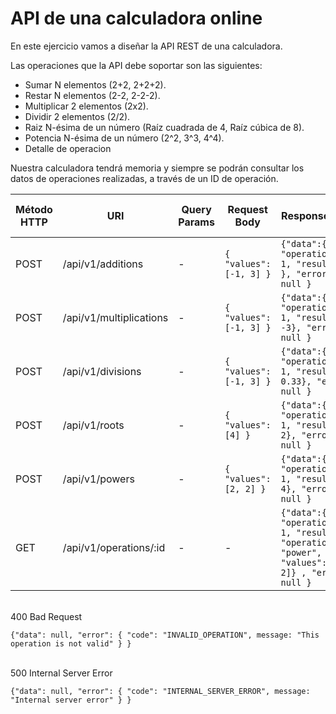 # API de una calculadora online

En este ejercicio vamos a diseñar la API REST de una calculadora.

Las operaciones que la API debe soportar son las siguientes:
- Sumar N elementos (2+2, 2+2+2).
- Restar N elementos (2-2, 2-2-2).
- Multiplicar 2 elementos (2x2).
- Dividir 2 elementos (2/2).
- Raiz N-ésima de un número (Raíz cuadrada de 4, Raíz cúbica de 8).
- Potencia N-ésima de un número (2^2, 3^3, 4^4).
- Detalle de operacion

Nuestra calculadora tendrá memoria y siempre se podrán consultar los datos de operaciones realizadas, a través de un ID de operación.


| Método HTTP | URI                     | Query Params | Request Body              | Response Body                                                                                           | Códigos HTTP de respuesta |
|-------------|-------------------------|--------------|---------------------------|---------------------------------------------------------------------------------------------------------|---------------------------|
| POST        | /api/v1/additions       | -            | ``{ "values": [-1, 3] }`` | ``{"data":{ "operation_id": 1, "result": 2 }, "error": null }``                                         | 200 OK                    |
| POST        | /api/v1/multiplications | -            | ``{ "values": [-1, 3] }`` | ``{"data":{ "operation_id": 1, "result": -3}, "error": null }``                                         | 200 OK                    |
| POST        | /api/v1/divisions       | -            | ``{ "values": [-1, 3] }`` | ``{"data":{ "operation_id": 1, "result": 0.33}, "error": null }``                                       | 200 OK                    |
| POST        | /api/v1/roots           | -            | ``{ "values": [4] }``     | ``{"data":{ "operation_id": 1, "result": 2}, "error": null }``                                          | 200 OK                    |
| POST        | /api/v1/powers          | -            | ``{ "values": [2, 2] }``  | ``{"data":{ "operation_id": 1, "result": 4}, "error": null }``                                          | 200 OK                    |
| GET         | /api/v1/operations/:id  | -            | -                         | ``{"data":{ "operation_id": 1, "result": 4, "operation": "power", "values": [2, 2]} , "error": null }`` | 200 OK                    |


<br/>  
400 Bad Request   

    {"data": null, "error": { "code": "INVALID_OPERATION", message: "This operation is not valid" } }     

<br/>  
500 Internal Server Error   

    {"data": null, "error": { "code": "INTERNAL_SERVER_ERROR", message: "Internal server error" } }
